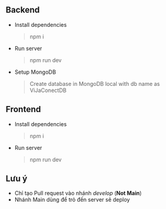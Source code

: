 ## Backend

-   Install dependencies
    > npm i
-   Run server
    > npm run dev
-   Setup MongoDB
    > Create database in MongoDB local with db name as ViJaConectDB

## Frontend

-   Install dependencies
    > npm i
-   Run server

    > npm run dev

## Lưu ý

-   Chỉ tạo Pull request vào nhánh _develop_ (**Not Main**)
-   Nhánh Main dùng để trỏ đến server sẽ deploy
